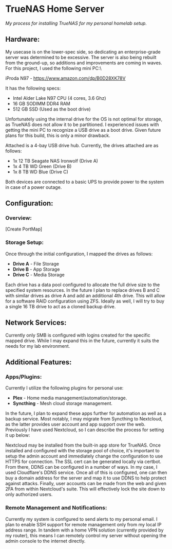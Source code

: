 # TrueNAS Home Server

*My process for installing TrueNAS for my personal homelab setup.*

## Hardware:
My usecase is on the lower-spec side, so dedicating an enterprise-grade server was determined to be excessive. The server is also being rebuilt from the ground-up, so additions and improvements are coming in waves. For this project, I used the following mini PC:\

iProda N97 - https://www.amazon.com/dp/B0D28XK78V

It has the following specs:

* Intel Alder Lake N97 CPU (4 cores, 3.6 Ghz)
* 16 GB SODIMM DDR4 RAM
* 512 GB SSD (Used as the boot drive)

Unfortunately using the internal drive for the OS is not optimal for storage, as TrueNAS does not allow it to be partitioned. I experienced issues with getting the mini PC to recognize a USB drive as a boot drive. Given future plans for this build, this is only a minor drawback.

Attached is a 4-bay USB drive hub. Currently, the drives attached are as follows:
* 1x 12 TB Seagate NAS Ironwolf (Drive A)
* 1x 4 TB WD Green (Drive B)
* 1x 8 TB WD Blue (Drive C)

Both devices are connected to a basic UPS to provide power to the system in case of a power outage.

## Configuration:

### Overview:

[Create PortMap]

### Storage Setup:

Once through the initial configuration, I mapped the drives as follows:
* **Drive A** - File Storage
* **Drive B** - App Storage
* **Drive C** - Media Storage

Each drive has a data pool configured to allocate the full drive size to the specified system resources.
In the future I plan to replace drives B and C with similar drives as drive A and add an additional 4th drive. This will allow for a software RAID configuration using ZFS. Ideally as well, I will try to buy a single 16 TB drive to act as a cloned backup drive.

## Network Services:

Currently only SMB is configured with logins created for the specific mapped drive. While I may expand this in the future, currently it suits the needs for my lab environment.

## Additional Features:

### Apps/Plugins:

Currently I utilize the following plugins for personal use:

* **Plex** - Home media management/automation/storage.
* **Syncthing** - Mesh cloud storage management.

In the future, I plan to expand these apps further for automation as well as a backup service. Most notably, I may migrate from Syncthing to Nextcloud, as the latter provides user account and app support over the web. Previously I have used Nextcloud, so I can describe the process for setting it up below:

Nextcloud may be installed from the built-in app store for TrueNAS. Once installed and configured with the storage pool of choice, it's important to setup the admin account and immediately change the configuration to use HTTPS for connection. The SSL cert can be generated locally via certbot. From there, DDNS can be configured in a number of ways. In my case, I used Cloudflare's DDNS service. Once all of this is configured, one can then buy a domain address for the server and map it to use DDNS to help protect against attacks. Finally, user accounts can be made from the web and given 2FA from within Nextcloud's suite. This will effectively lock the site down to only authorized users.

### Remote Management and Notifications:

Currently my system is configured to send alerts to my personal email. I plan to enable SSH support for remote management only from my local IP address range. In tandem with a home VPN solution (currently provided by my router), this means I can remotely control my server without opening the admin console to the internet directly.
